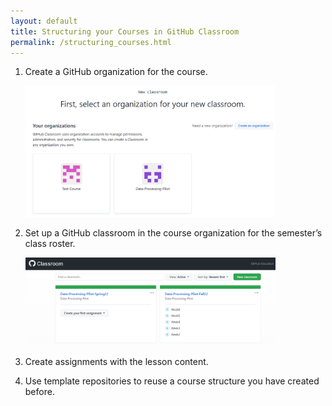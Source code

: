 ```yaml
---
layout: default
title: Structuring your Courses in GitHub Classroom
permalink: /structuring_courses.html
---
```



1. Create a GitHub organization for the course.
    
   <!-- ![organizations_gh.PNG](../assets/images/organizations_gh.PNG) -->
    <img src="../assets/images/organizations_gh.PNG" alt="drawing" style="width:400px;"/>
    
2. Set up a GitHub classroom in the course organization for the semester’s class roster.
    
    <!-- ![classrooms_gh.PNG](../assets/images/classrooms_gh.PNG) -->
    <img src="../assets/images/classrooms_gh.PNG" alt="drawing" style="width:400px;"/>
    
3. Create assignments with the lesson content.
4. Use template repositories to reuse a course structure you have created before.